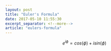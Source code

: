 ```yaml
---
layout: post
title: "Euler's Formula"
date: 2017-05-10 11:55:30
excerpt_separator: <!--more-->
article: "eulers-formula"
---
```

$$ e^{i\phi} = cos(\phi)+isin(\phi)$$
